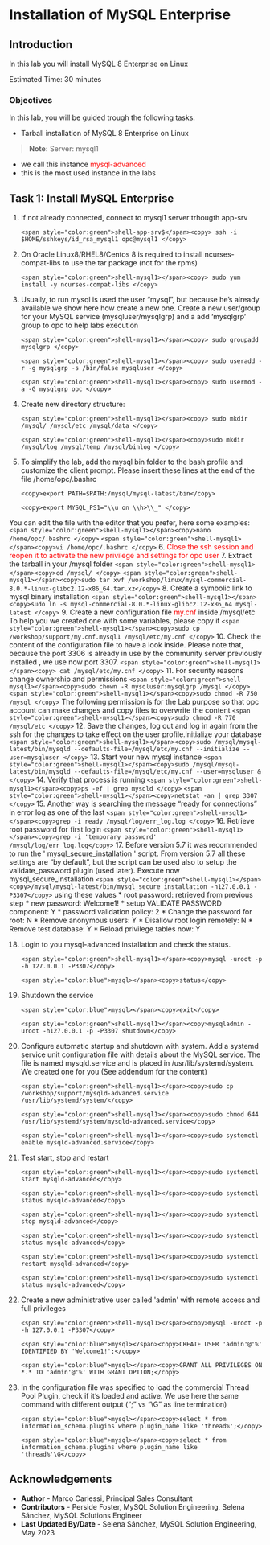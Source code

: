 # Installation of MySQL Enterprise

## Introduction

In this lab you will install MySQL 8 Enterprise on Linux

Estimated Time: 30 minutes

### Objectives

In this lab, you will be guided trough the following tasks:
* Tarball installation of MySQL 8 Enterprise on Linux


> **Note:** 
  Server: mysql1
  * we call this instance <span style="color:red">mysql-advanced</span>
  * this is the most used instance in the labs


## Task 1: Install MySQL Enterprise

1. If not already connected, connect to mysql1 server trhougth app-srv
    ```
    <span style="color:green">shell-app-srv$</span><copy> ssh -i $HOME/sshkeys/id_rsa_mysql1 opc@mysql1 </copy>
    ```
2. On Oracle Linux8/RHEL8/Centos 8 is required to install ncurses-compat-libs to use the tar package (not for the rpms)
    ```
    <span style="color:green">shell-mysql1></span><copy> sudo yum install -y ncurses-compat-libs </copy>
    ```
3. Usually, to run mysql is used the user “mysql”, but because he’s already available we show here how create a new one.
Create a new user/group for your MySQL service (mysqluser/mysqlgrp) and a add ‘mysqlgrp’ group to opc to help labs execution
    ```
    <span style="color:green">shell-mysql1></span><copy> sudo groupadd mysqlgrp </copy>
    ```
    ```
    <span style="color:green">shell-mysql1></span><copy> sudo useradd -r -g mysqlgrp -s /bin/false mysqluser </copy>
    ```
    ```
    <span style="color:green">shell-mysql1></span><copy> sudo usermod -a -G mysqlgrp opc </copy>
    ```
4. Create new directory structure:
    ```
    <span style="color:green">shell-mysql1></span><copy> sudo mkdir /mysql/ /mysql/etc /mysql/data </copy>
    ```
    ```
    <span style="color:green">shell-mysql1></span><copy>sudo mkdir /mysql/log /mysql/temp /mysql/binlog </copy>
    ```
5. To simplify the lab, add the mysql bin folder to the bash profile and customize the client prompt. Please insert these lines at the end of the file /home/opc/.bashrc
    ```
    <copy>export PATH=$PATH:/mysql/mysql-latest/bin</copy>
    ```
    ```
    <copy>export MYSQL_PS1="\\u on \\h>\\_" </copy>
    ```
  You can edit the file with the editor that you prefer, here some examples: 
    ```
    <span style="color:green">shell-mysql1></span><copy>nano /home/opc/.bashrc </copy>
    ```
    ```
    <span style="color:green">shell-mysql1></span><copy>vi /home/opc/.bashrc </copy>
    ```
6. <span style="color:red">Close the ssh session and reopen it to activate the new privilege and settings for opc user</span>
7. Extract the tarball in your /mysql folder
    ```
    <span style="color:green">shell-mysql1></span><copy>cd /mysql/ </copy>
    ```
    ```
    <span style="color:green">shell-mysql1></span><copy>sudo tar xvf /workshop/linux/mysql-commercial-8.0.*-linux-glibc2.12-x86_64.tar.xz</copy>
    ```
8. Create a symbolic link to mysql binary installation
    ```
    <span style="color:green">shell-mysql1></span><copy>sudo ln -s mysql-commercial-8.0.*-linux-glibc2.12-x86_64 mysql-latest </copy>
    ```
9. Create a new configuration file <span style="color:red"> my.cnf </span> inside /mysql/etc
To help you we created one with some variables, please copy it
    ```
    <span style="color:green">shell-mysql1></span><copy>sudo cp /workshop/support/my.cnf.mysql1 /mysql/etc/my.cnf </copy>
    ```
10. Check the content of the configuration file to have a look inside.
Please note that, because the port 3306 is already in use by the community server previously installed , we use now port 3307.
    ```
    <span style="color:green">shell-mysql1></span><copy> cat /mysql/etc/my.cnf </copy>
    ```
11. For security reasons change ownership and permissions
    ```
    <span style="color:green">shell-mysql1></span><copy>sudo chown -R mysqluser:mysqlgrp /mysql </copy>
    ```
    ```
    <span style="color:green">shell-mysql1></span><copy>sudo chmod -R 750 /mysql </copy>
    ```
  The following permission is for the Lab purpose so that opc account can make changes and copy files to overwrite the content
    ```
    <span style="color:green">shell-mysql1></span><copy>sudo chmod -R 770 /mysql/etc </copy>
    ```
12. Save the changes, log out and log in again from the ssh for the changes to take effect on the user profile.initialize your database
    ```
    <span style="color:green">shell-mysql1></span><copy>sudo /mysql/mysql-latest/bin/mysqld --defaults-file=/mysql/etc/my.cnf --initialize --user=mysqluser </copy>
    ```
13. Start your new mysql instance
    ```
    <span style="color:green">shell-mysql1></span><copy>sudo /mysql/mysql-latest/bin/mysqld --defaults-file=/mysql/etc/my.cnf --user=mysqluser & </copy>
    ```
14. Verify that process is running
    ```
    <span style="color:green">shell-mysql1></span><copy>ps -ef | grep mysqld </copy>
    ```
    ```
    <span style="color:green">shell-mysql1></span><copy>netstat -an | grep 3307 </copy>
    ```
15. Another way is searching the message “ready for connections” in error log as one of the last
    ```
    <span style="color:green">shell-mysql1></span><copy>grep -i ready /mysql/log/err_log.log </copy>
    ```
16. Retrieve root password for first login
    ```
    <span style="color:green">shell-mysql1></span><copy>grep -i 'temporary password' /mysql/log/err_log.log</copy>
    ```
17. Before version 5.7 it was recommended to run the ' mysql\_secure\_installation ' script. From version 5.7 all these settings are “by default”, but the script can be used also to setup the validate\_password plugin (used later).
    Execute now mysql\_secure\_installation
    ```
    <span style="color:green">shell-mysql1></span><copy>/mysql/mysql-latest/bin/mysql_secure_installation -h127.0.0.1 -P3307</copy>
    ```
    using these values
    * root password: retrieved from previous step
    * new password: Welcome1!
    * setup VALIDATE PASSWORD component: Y
    * password validation policy: 2 
    * Change the password for root: N
    * Remove anonymous users: Y
    * Disallow root login remotely: N
    * Remove test database: Y
    * Reload privilege tables now: Y

18. Login to you mysql-advanced installation and check the status.
    ```
    <span style="color:green">shell-mysql1></span><copy>mysql -uroot -p -h 127.0.0.1 -P3307</copy>
    ```
    ```
    <span style="color:blue">mysql></span><copy>status</copy>
    ```
19. Shutdown the service
    ```
    <span style="color:blue">mysql></span><copy>exit</copy>
    ```
    ```
    <span style="color:green">shell-mysql1></span><copy>mysqladmin -uroot -h127.0.0.1 -p -P3307 shutdown</copy>
    ```
20. Configure automatic startup and shutdown with system.
Add a systemd service unit configuration file with details about the MySQL service. The file is named mysqld.service and is placed in /usr/lib/systemd/system. We created one for you (See addendum for the content)
    ```
    <span style="color:green">shell-mysql1></span><copy>sudo cp /workshop/support/mysqld-advanced.service /usr/lib/systemd/system/</copy>
    ```
    ```
    <span style="color:green">shell-mysql1></span><copy>sudo chmod 644 /usr/lib/systemd/system/mysqld-advanced.service</copy>
    ```
    ```
    <span style="color:green">shell-mysql1></span><copy>sudo systemctl enable mysqld-advanced.service</copy>
    ```

21. Test start, stop and restart
    ```
    <span style="color:green">shell-mysql1></span><copy>sudo systemctl start mysqld-advanced</copy>
    ```
    ```
    <span style="color:green">shell-mysql1></span><copy>sudo systemctl status mysqld-advanced</copy>
    ```
    ```
    <span style="color:green">shell-mysql1></span><copy>sudo systemctl stop mysqld-advanced</copy>
    ```
    ```
    <span style="color:green">shell-mysql1></span><copy>sudo systemctl status mysqld-advanced</copy>
    ```
    ```
    <span style="color:green">shell-mysql1></span><copy>sudo systemctl restart mysqld-advanced</copy>
    ```
    ```
    <span style="color:green">shell-mysql1></span><copy>sudo systemctl status mysqld-advanced</copy>
    ```
22. Create a new administrative user called 'admin' with remote access and full privileges
    ```
    <span style="color:green">shell-mysql1></span><copy>mysql -uroot -p -h 127.0.0.1 -P3307</copy>
    ```
    ```
    <span style="color:blue">mysql></span><copy>CREATE USER 'admin'@'%' IDENTIFIED BY 'Welcome1!';</copy>
    ```
    ```
    <span style="color:blue">mysql></span><copy>GRANT ALL PRIVILEGES ON *.* TO 'admin'@'%' WITH GRANT OPTION;</copy>
    ```
23. In the configuration file was specified to load the commercial Thread Pool Plugin, check if it’s loaded and active. We use here the same command with different output (“;” vs “\G” as line termination)
    ```
    <span style="color:blue">mysql></span><copy>select * from information_schema.plugins where plugin_name like 'thread%';</copy>
    ```
    ```
    <span style="color:blue">mysql></span><copy>select * from information_schema.plugins where plugin_name like 'thread%'\G</copy>
    ```


## Acknowledgements
* **Author** - Marco Carlessi, Principal Sales Consultant
* **Contributors** -  Perside Foster, MySQL Solution Engineering, Selena Sánchez, MySQL Solutions Engineer
* **Last Updated By/Date** - Selena Sánchez, MySQL Solution Engineering, May 2023
